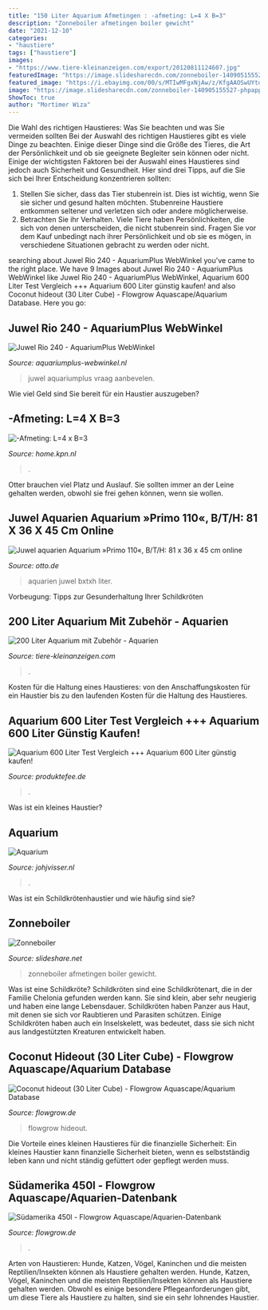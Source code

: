 ```yaml
---
title: "150 Liter Aquarium Afmetingen : -afmeting: L=4 X B=3"
description: "Zonneboiler afmetingen boiler gewicht"
date: "2021-12-10"
categories:
- "haustiere"
tags: ["haustiere"]
images:
- "https://www.tiere-kleinanzeigen.com/export/20120811124607.jpg"
featuredImage: "https://image.slidesharecdn.com/zonneboiler-140905155527-phpapp01/95/zonneboiler-13-638.jpg?cb=1409932591"
featured_image: "https://i.ebayimg.com/00/s/MTIwMFgxNjAw/z/KfgAAOSwUYtd~ze3/$_57.JPG?set_id=8800005007"
image: "https://image.slidesharecdn.com/zonneboiler-140905155527-phpapp01/95/zonneboiler-13-638.jpg?cb=1409932591"
ShowToc: true
author: "Mortimer Wiza"
---
```



Die Wahl des richtigen Haustieres: Was Sie beachten und was Sie vermeiden sollten
Bei der Auswahl des richtigen Haustieres gibt es viele Dinge zu beachten. Einige dieser Dinge sind die Größe des Tieres, die Art der Persönlichkeit und ob sie geeignete Begleiter sein können oder nicht. Einige der wichtigsten Faktoren bei der Auswahl eines Haustieres sind jedoch auch Sicherheit und Gesundheit. Hier sind drei Tipps, auf die Sie sich bei Ihrer Entscheidung konzentrieren sollten:
1. Stellen Sie sicher, dass das Tier stubenrein ist. Dies ist wichtig, wenn Sie sie sicher und gesund halten möchten. Stubenreine Haustiere entkommen seltener und verletzen sich oder andere möglicherweise.
2. Betrachten Sie ihr Verhalten. Viele Tiere haben Persönlichkeiten, die sich von denen unterscheiden, die nicht stubenrein sind. Fragen Sie vor dem Kauf unbedingt nach ihrer Persönlichkeit und ob sie es mögen, in verschiedene Situationen gebracht zu werden oder nicht.

	

		
searching about Juwel Rio 240 - AquariumPlus WebWinkel you've came to the right place. We have 9 Images about Juwel Rio 240 - AquariumPlus WebWinkel like Juwel Rio 240 - AquariumPlus WebWinkel, Aquarium 600 Liter Test Vergleich +++ Aquarium 600 Liter günstig kaufen! and also Coconut hideout (30 Liter Cube) - Flowgrow Aquascape/Aquarium Database. Here you go:
		
    
## Juwel Rio 240 - AquariumPlus WebWinkel

<img loading=lazy src="https://www.aquariumplus-webwinkel.nl/WebRoot/StoreNL/Shops/63092467/4E5C/F954/ECA6/4C86/64E9/C0A8/28B9/7B64/Juwel_Rio_240.jpg" onerror="this.onerror=null;this.src='https://tse2.mm.bing.net/th?id=OIP.dZZ3ka9OK9veASjFResgFgHaIF&amp;pid=15.1';" alt="Juwel Rio 240 - AquariumPlus WebWinkel">

_Source: aquariumplus-webwinkel.nl_

>juwel aquariumplus vraag aanbevelen. 

	

Wie viel Geld sind Sie bereit für ein Haustier auszugeben?

    
## -Afmeting: L=4 X B=3

<img loading=lazy src="http://home.kpn.nl/~groep024/images/aquarium.jpg" onerror="this.onerror=null;this.src='https://tse3.mm.bing.net/th?id=OIP.t0r_gYj8xEpsWDlw73tv5gAAAA&amp;pid=15.1';" alt="-Afmeting: L=4 x B=3">

_Source: home.kpn.nl_

>. 

	

Otter brauchen viel Platz und Auslauf. Sie sollten immer an der Leine gehalten werden, obwohl sie frei gehen können, wenn sie wollen.

    
## Juwel Aquarien Aquarium »Primo 110«, B/T/H: 81 X 36 X 45 Cm Online

<img loading=lazy src="https://i.otto.de/i/otto/19155990/aquarium-primo-110-schwarz.jpg?$formatz$" onerror="this.onerror=null;this.src='https://tse4.mm.bing.net/th?id=OIP.YVgKdghNsMbYYJYj1STzsAHaE9&amp;pid=15.1';" alt="Juwel aquarien Aquarium »Primo 110«, B/T/H: 81 x 36 x 45 cm online">

_Source: otto.de_

>aquarien juwel bxtxh liter. 

	

Vorbeugung: Tipps zur Gesunderhaltung Ihrer Schildkröten

    
## 200 Liter Aquarium Mit Zubehör - Aquarien

<img loading=lazy src="https://www.tiere-kleinanzeigen.com/export/20120811124607.jpg" onerror="this.onerror=null;this.src='https://tse1.mm.bing.net/th?id=OIP.O5S4KSeE_CcXlrCOa5uvwAHaFj&amp;pid=15.1';" alt="200 Liter Aquarium mit Zubehör - Aquarien">

_Source: tiere-kleinanzeigen.com_

>. 

	

Kosten für die Haltung eines Haustieres: von den Anschaffungskosten für ein Haustier bis zu den laufenden Kosten für die Haltung des Haustieres.

    
## Aquarium 600 Liter Test Vergleich +++ Aquarium 600 Liter Günstig Kaufen!

<img loading=lazy src="https://i.ebayimg.com/00/s/MTIwMFgxNjAw/z/KfgAAOSwUYtd~ze3/$_57.JPG?set_id=8800005007" onerror="this.onerror=null;this.src='https://tse3.mm.bing.net/th?id=OIP.hYgTzBSwZ1x1NAXYXgpvRAHaFj&amp;pid=15.1';" alt="Aquarium 600 Liter Test Vergleich +++ Aquarium 600 Liter günstig kaufen!">

_Source: produktefee.de_

>. 

	

Was ist ein kleines Haustier?

    
## Aquarium

<img loading=lazy src="https://www.johjvisser.nl/koen/images/aquarium/Afbeelding 020.jpg" onerror="this.onerror=null;this.src='https://tse2.mm.bing.net/th?id=OIP.VanBvjQfWAxK5bQ42DFXFgHaFj&amp;pid=15.1';" alt="Aquarium">

_Source: johjvisser.nl_

>. 

	

Was ist ein Schildkrötenhaustier und wie häufig sind sie?

    
## Zonneboiler

<img loading=lazy src="https://image.slidesharecdn.com/zonneboiler-140905155527-phpapp01/95/zonneboiler-13-638.jpg?cb=1409932591" onerror="this.onerror=null;this.src='https://tse2.mm.bing.net/th?id=OIP.rctReCapY-l7_nV_XNmGwAHaFj&amp;pid=15.1';" alt="Zonneboiler">

_Source: slideshare.net_

>zonneboiler afmetingen boiler gewicht. 

	

Was ist eine Schildkröte?
Schildkröten sind eine Schildkrötenart, die in der Familie Chelonia gefunden werden kann. Sie sind klein, aber sehr neugierig und haben eine lange Lebensdauer. Schildkröten haben Panzer aus Haut, mit denen sie sich vor Raubtieren und Parasiten schützen. Einige Schildkröten haben auch ein Inselskelett, was bedeutet, dass sie sich nicht aus landgestützten Kreaturen entwickelt haben.

    
## Coconut Hideout (30 Liter Cube) - Flowgrow Aquascape/Aquarium Database

<img loading=lazy src="https://www.flowgrow.de/db/images/tanks/detail/coconut-hideout-30-liter-cube-52b2bc47d32d5.jpg" onerror="this.onerror=null;this.src='https://tse3.mm.bing.net/th?id=OIP.M0Rkwkp9XztLb6ccfqHkbAHaJ4&amp;pid=15.1';" alt="Coconut hideout (30 Liter Cube) - Flowgrow Aquascape/Aquarium Database">

_Source: flowgrow.de_

>flowgrow hideout. 

	

Die Vorteile eines kleinen Haustieres für die finanzielle Sicherheit: Ein kleines Haustier kann finanzielle Sicherheit bieten, wenn es selbstständig leben kann und nicht ständig gefüttert oder gepflegt werden muss.

    
## Südamerika 450l - Flowgrow Aquascape/Aquarien-Datenbank

<img loading=lazy src="https://www.flowgrow.de/db/images/aquarien/detail/sudamerika-450l-5f2a8abc24157.jpg" onerror="this.onerror=null;this.src='https://tse1.mm.bing.net/th?id=OIP.tmZi0D0tMEJmMq2pSLQy2wHaFj&amp;pid=15.1';" alt="Südamerika 450l - Flowgrow Aquascape/Aquarien-Datenbank">

_Source: flowgrow.de_

>. 

	

Arten von Haustieren: Hunde, Katzen, Vögel, Kaninchen und die meisten Reptilien/Insekten können als Haustiere gehalten werden.
Hunde, Katzen, Vögel, Kaninchen und die meisten Reptilien/Insekten können als Haustiere gehalten werden. Obwohl es einige besondere Pflegeanforderungen gibt, um diese Tiere als Haustiere zu halten, sind sie ein sehr lohnendes Haustier.

